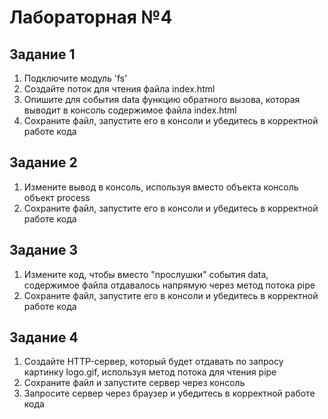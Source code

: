 # Лабораторная №4

## Задание 1

1. Подключите модуль 'fs'
2. Создайте поток для чтения файла index.html
3. Опишите для события data функцию обратного вызова, которая выводит в консоль содержимое файла index.html
4. Сохраните файл, запустите его в консоли и убедитесь в корректной работе кода

## Задание 2

1. Измените вывод в консоль, используя вместо объекта консоль объект process
2. Сохраните файл, запустите его в консоли и убедитесь в корректной работе кода

## Задание 3

1. Измените код, чтобы вместо "прослушки" события data, содержимое файла отдавалось напрямую через метод потока pipe
2. Сохраните файл, запустите его в консоли и убедитесь в корректной работе кода 

## Задание 4

1. Создайте HTTP-сервер, который будет отдавать по запросу картинку logo.gif, используя метод потока для чтения pipe
2. Сохраните файл и запустите сервер через консоль 
3. Запросите сервер через браузер и убедитесь в корректной работе кода
